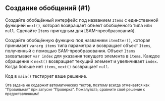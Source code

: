 ## Создание обобщений (#1)

Создайте обобщённый интерфейс под названием `Items` с единственной функцией `next()`, которая возвращает объект обобщённого типа или `null`. Сделайте `Items` пригодным для [SAM-преобразований].

Создайте обобщённую функцию под названием `itemIter()`, которая принимает `vararg items` типа параметра и возвращает объект `Items`, полученный с помощью SAM-преобразования. Объект `Items` захватывает `var index` для указания текущего элемента в `items`. Каждое обращение к `next()` возвращает текущий элемент и увеличивает `index`. Когда больше нет `items`, `next()` возвращает `null`.

Код в `main()` тестирует ваше решение.

<sub> Эта задача не содержит автоматических тестов, поэтому всегда отмечается как "Правильная" при запуске "Проверка". Пожалуйста, сравните своё решение с предоставленным! </sub>